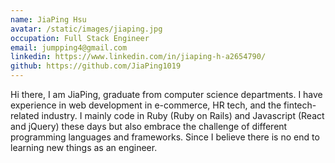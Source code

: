 ```yaml
---
name: JiaPing Hsu
avatar: /static/images/jiaping.jpg
occupation: Full Stack Engineer
email: jumpping4@gmail.com
linkedin: https://www.linkedin.com/in/jiaping-h-a2654790/
github: https://github.com/JiaPing1019
---
```


Hi there, I am JiaPing, graduate from computer science departments. I have experience in web development in e-commerce, HR tech, and the fintech-related industry. I mainly code in Ruby (Ruby on Rails) and Javascript (React and jQuery) these days but also embrace the challenge of different programming languages and frameworks. Since I believe there is no end to learning new things as an engineer.

